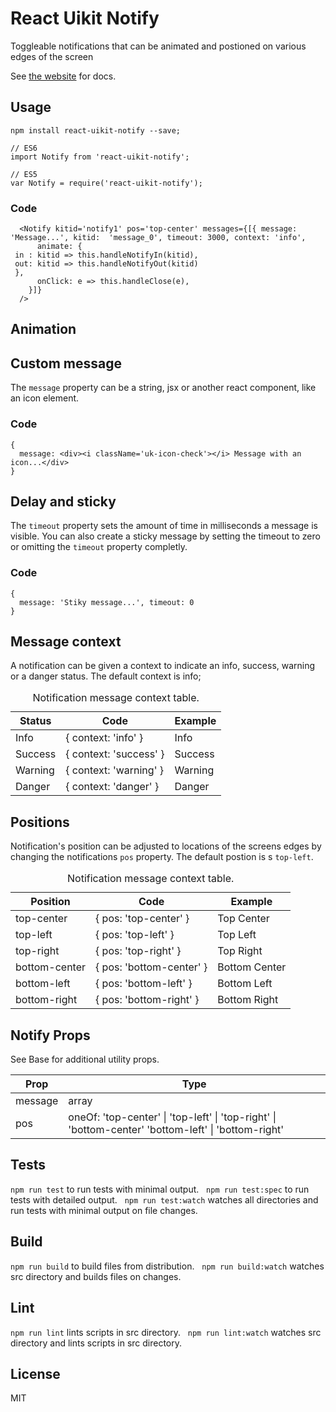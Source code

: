 # React Uikit Notify

Toggleable notifications that can be animated and postioned on various edges of the screen

See [the website](http://otissv.github.io/react-uikit-components) for docs.

## Usage

    npm install react-uikit-notify --save;

    // ES6
    import Notify from 'react-uikit-notify';

    // ES5
    var Notify = require('react-uikit-notify');




### Code

      <Notify kitid='notify1' pos='top-center' messages={[{ message: 'Message...', kitid:  'message_0', timeout: 3000, context: 'info',
          animate: {
     in : kitid => this.handleNotifyIn(kitid),
     out: kitid => this.handleNotifyOut(kitid)
     },
          onClick: e => this.handleClose(e),
        }]}
      />

## Animation



## Custom message

The `message` property can be a string, jsx or another react component, like an icon element.



### Code

    {
      message: <div><i className='uk-icon-check'></i> Message with an icon...</div>
    }

## Delay and sticky

The `timeout` property sets the amount of time in milliseconds a message is visible. You can also create a sticky message by setting the timeout to zero or omitting the `timeout` property completly.



### Code

    {
      message: 'Stiky message...', timeout: 0
    }

## Message context

A notification can be given a context to indicate an info, success, warning or a danger status. The default context is info;

<table class="uk-table"><caption>Notification message context table.</caption>

<thead>

<tr>

<th>Status</th>

<th>Code</th>

<th>Example</th>

</tr>

</thead>

<tbody>

<tr>

<td colspan="1">Info</td>

<td colspan="1">{ context: 'info' }</td>

<td>Info</button></td>

</tr>

<tr>

<td colspan="1">Success</td>

<td colspan="1">{ context: 'success' }</td>

<td>Success</button></td>

</tr>

<tr>

<td colspan="1">Warning</td>

<td colspan="1">{ context: 'warning' }</td>

<td>Warning</button></td>

</tr>

<tr>

<td colspan="1">Danger</td>

<td colspan="1">{ context: 'danger' }</td>

<td>Danger</button></td>

</tr>

</tbody>

</table>

## Positions

Notification's position can be adjusted to locations of the screens edges by changing the notifications `pos` property. The default postion is s `top-left`.

<table class="uk-table"><caption>Notification message context table.</caption>

<thead>

<tr>

<th>Position</th>

<th>Code</th>

<th>Example</th>

</tr>

</thead>

<tbody>

<tr>

<td colspan="1">top-center</td>

<td colspan="1">{ pos: 'top-center' }</td>

<td>Top Center</button></td>

</tr>

<tr>

<td colspan="1">top-left</td>

<td colspan="1">{ pos: 'top-left' }</td>

<td>Top Left</button></td>

</tr>

<tr>

<td colspan="1">top-right</td>

<td colspan="1">{ pos: 'top-right' }</td>

<td>Top Right</button></td>

</tr>

<tr>

<td colspan="1">bottom-center</td>

<td colspan="1">{ pos: 'bottom-center' }</td>

<td>Bottom Center</button></td>

</tr>

<tr>

<td colspan="1">bottom-left</td>

<td colspan="1">{ pos: 'bottom-left' }</td>

<td>Bottom Left</button></td>

</tr>

<tr>

<td colspan="1">bottom-right</td>

<td colspan="1">{ pos: 'bottom-right' }</td>

<td>Bottom Right</button></td>

</tr>

</tbody>

</table>

## Notify Props

See Base for additional utility props.

<table class="uk-table">

<thead>

<tr>

<th>Prop</th>

<th>Type</th>

</tr>

</thead>

<tbody>

<tr>

<td colspan="1">message</td>

<td>array</td>

</tr>

<tr>

<td colspan="1">pos</td>

<td>oneOf: 'top-center' | 'top-left' | 'top-right' | 'bottom-center' 'bottom-left' | 'bottom-right'</td>

</tr>

</tbody>

</table>

## Tests

`npm run test` to run tests with minimal output.  
`npm run test:spec` to run tests with detailed output.  
`npm run test:watch` watches all directories and run tests with minimal output on file changes.  

## Build
`npm run build` to build files from distribution.  
`npm run build:watch` watches src directory and builds files on changes.  

## Lint
`npm run lint` lints scripts in src directory.  
`npm run lint:watch` watches src directory and lints scripts in src directory.  

## License
MIT